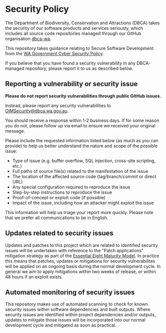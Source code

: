 # Security Policy

The Department of Biodiversity, Conservation and Attractions (DBCA) takes the
security of our software products and services seriously, which includes all
source code repositories managed through our GitHub organisation
[dbca-wa](https://github.com/dbca-wa).

This repository takes guidance relating to Secure Software Development from the
[WA Government Cyber Security
Policy](https://www.wa.gov.au/system/files/2022-01/WA%20Government%20Cyber%20Security%20Policy.pdf).

If you believe that you have found a security vulnerability in any DBCA-managed
repository, please report it to us as described below.

## Reporting a vulnerability or security issue

**Please do not report security vulnerabilities through public GitHub issues.**

Instead, please report any security vulnerabilities to
[OIMSecurity@dbca.wa.gov.au](mailto:OIMSecurity@dbca.wa.gov.au).

You should receive a response within 1-2 business days. If for some reason you
do not, please follow up via email to ensure we received your original message.

Please include the requested information listed below (as much as you can provide)
to help us better understand the nature and scope of the possible issue:

  * Type of issue (e.g. buffer overflow, SQL injection, cross-site scripting, etc.)
  * Full paths of source file(s) related to the manifestation of the issue
  * The location of the affected source code (tag/branch/commit or direct URL)
  * Any special configuration required to reproduce the issue
  * Step-by-step instructions to reproduce the issue
  * Proof-of-concept or exploit code (if possible)
  * Impact of the issue, including how an attacker might exploit the issue

This information will help us triage your report more quickly. Please note that
we prefer all communications to be in English.

## Updates related to security issues

Updates and patches to this project which are related to identified security
issues will be undertaken with reference to the "Patch applications" mitigation
strategy as part of the [Essential Eight Maturity
Model](https://www.cyber.gov.au/acsc/view-all-content/publications/essential-eight-maturity-model).
In practice this means that patches, updates or mitigations for security
vulnerabilites will be applied on an ongoing basis during the normal development
cycle. In general we aim to apply mitigations within two weeks of release, or
within 48 hours if an exploit exists.

## Automated monitoring of security issues

This repository makes use of automated scanning to check for known security
issues within software dependencies and built outputs. Where security issues
are identified within project dependencies and/or outputs, updates to mitigate
those issues will be incorporated into our normal development cycle and
mitigated as soon as practical.
